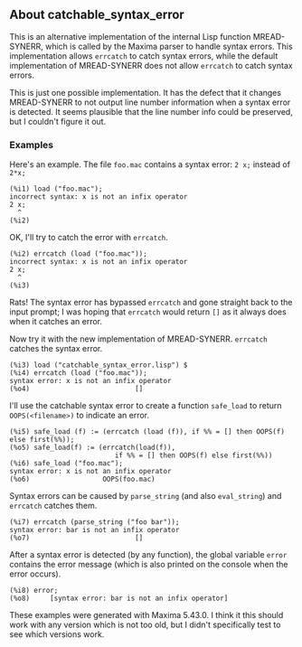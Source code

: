 ## About catchable\_syntax\_error

This is an alternative implementation of the internal Lisp function
MREAD-SYNERR, which is called by the Maxima parser to handle syntax
errors. This implementation allows `errcatch` to catch syntax errors,
while the default implementation of MREAD-SYNERR does not allow
`errcatch` to catch syntax errors.

This is just one possible implementation. It has the defect that it
changes MREAD-SYNERR to not output line number information when a
syntax error is detected. It seems plausible that the line number
info could be preserved, but I couldn't figure it out.

### Examples

Here's an example. The file `foo.mac` contains a syntax error:
`2 x;` instead of `2*x;`

```
(%i1) load ("foo.mac");
incorrect syntax: x is not an infix operator
2 x;
  ^
(%i2) 
```

OK, I'll try to catch the error with `errcatch`.

```
(%i2) errcatch (load ("foo.mac"));
incorrect syntax: x is not an infix operator
2 x;
  ^
(%i3) 
```

Rats! The syntax error has bypassed `errcatch` and gone straight back
to the input prompt; I was hoping that `errcatch` would return `[]` as
it always does when it catches an error.

Now try it with the new implementation of MREAD-SYNERR. `errcatch`
catches the syntax error.

```
(%i3) load ("catchable_syntax_error.lisp") $
(%i4) errcatch (load ("foo.mac"));
syntax error: x is not an infix operator
(%o4)                          []
```

I'll use the catchable syntax error to create a function `safe_load` to
return `OOPS(<filename>)` to indicate an error.

```
(%i5) safe_load (f) := (errcatch (load (f)), if %% = [] then OOPS(f) else first(%%));
(%o5) safe_load(f) := (errcatch(load(f)), 
                          if %% = [] then OOPS(f) else first(%%))
(%i6) safe_load ("foo.mac");
syntax error: x is not an infix operator
(%o6)                  OOPS(foo.mac)
```

Syntax errors can be caused by `parse_string` (and also `eval_string`)
and `errcatch` catches them.

```
(%i7) errcatch (parse_string ("foo bar"));
syntax error: bar is not an infix operator
(%o7)                          []
```

After a syntax error is detected (by any function), the global variable
`error` contains the error message (which is also printed on the console
when the error occurs).

```
(%i8) error;
(%o8)     [syntax error: bar is not an infix operator]
```

These examples were generated with Maxima 5.43.0. I think it this should
work with any version which is not too old, but I didn't specifically
test to see which versions work.
